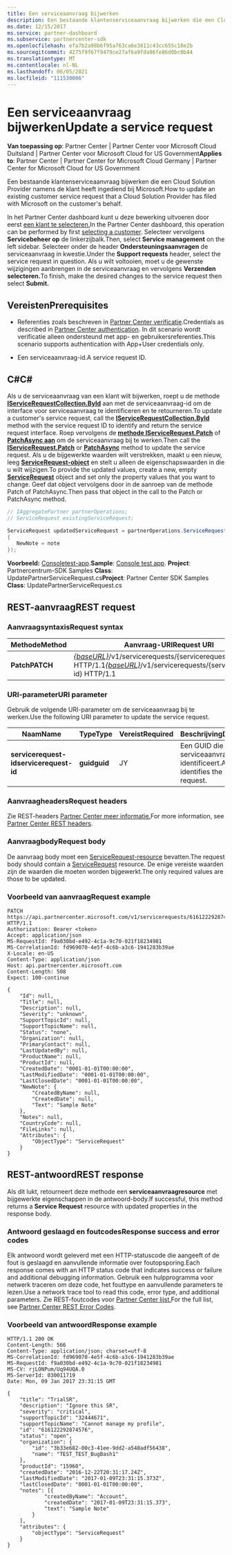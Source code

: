 ```yaml
---
title: Een serviceaanvraag bijwerken
description: Een bestaande klantenserviceaanvraag bijwerken die een Cloud Solution Provider namens de klant heeft ingediend bij Microsoft.
ms.date: 12/15/2017
ms.service: partner-dashboard
ms.subservice: partnercenter-sdk
ms.openlocfilehash: efa7b2a98b6f95a763ca6e3811c43cc655c18e2b
ms.sourcegitcommit: 4275f9f67f9479ce27af6a9fda96fe86d0bc0b44
ms.translationtype: MT
ms.contentlocale: nl-NL
ms.lasthandoff: 06/05/2021
ms.locfileid: "111530086"
---
```

# <a name="update-a-service-request"></a><span data-ttu-id="eb81b-103">Een serviceaanvraag bijwerken</span><span class="sxs-lookup"><span data-stu-id="eb81b-103">Update a service request</span></span>

<span data-ttu-id="eb81b-104">**Van toepassing op**: Partner Center | Partner Center voor Microsoft Cloud Duitsland | Partner Center voor Microsoft Cloud for US Government</span><span class="sxs-lookup"><span data-stu-id="eb81b-104">**Applies to**: Partner Center | Partner Center for Microsoft Cloud Germany | Partner Center for Microsoft Cloud for US Government</span></span>

<span data-ttu-id="eb81b-105">Een bestaande klantenserviceaanvraag bijwerken die een Cloud Solution Provider namens de klant heeft ingediend bij Microsoft.</span><span class="sxs-lookup"><span data-stu-id="eb81b-105">How to update an existing customer service request that a Cloud Solution Provider has filed with Microsoft on the customer's behalf.</span></span>

<span data-ttu-id="eb81b-106">In het Partner Center dashboard kunt u deze bewerking uitvoeren door eerst [een klant te selecteren.](get-a-customer-by-name.md)</span><span class="sxs-lookup"><span data-stu-id="eb81b-106">In the Partner Center dashboard, this operation can be performed by first [selecting a customer](get-a-customer-by-name.md).</span></span> <span data-ttu-id="eb81b-107">Selecteer vervolgens **Servicebeheer op** de linkerzijbalk.</span><span class="sxs-lookup"><span data-stu-id="eb81b-107">Then, select **Service management** on the left sidebar.</span></span> <span data-ttu-id="eb81b-108">Selecteer onder de header **Ondersteuningsaanvragen** de serviceaanvraag in kwestie.</span><span class="sxs-lookup"><span data-stu-id="eb81b-108">Under the **Support requests** header, select the service request in question.</span></span> <span data-ttu-id="eb81b-109">Als u wilt voltooien, moet u de gewenste wijzigingen aanbrengen in de serviceaanvraag en vervolgens **Verzenden selecteren.**</span><span class="sxs-lookup"><span data-stu-id="eb81b-109">To finish, make the desired changes to the service request then select **Submit.**</span></span>

## <a name="prerequisites"></a><span data-ttu-id="eb81b-110">Vereisten</span><span class="sxs-lookup"><span data-stu-id="eb81b-110">Prerequisites</span></span>

- <span data-ttu-id="eb81b-111">Referenties zoals beschreven in [Partner Center verificatie](partner-center-authentication.md).</span><span class="sxs-lookup"><span data-stu-id="eb81b-111">Credentials as described in [Partner Center authentication](partner-center-authentication.md).</span></span> <span data-ttu-id="eb81b-112">In dit scenario wordt verificatie alleen ondersteund met app- en gebruikersreferenties.</span><span class="sxs-lookup"><span data-stu-id="eb81b-112">This scenario supports authentication with App+User credentials only.</span></span>

- <span data-ttu-id="eb81b-113">Een serviceaanvraag-id.</span><span class="sxs-lookup"><span data-stu-id="eb81b-113">A service request ID.</span></span>

## <a name="c"></a><span data-ttu-id="eb81b-114">C\#</span><span class="sxs-lookup"><span data-stu-id="eb81b-114">C\#</span></span>

<span data-ttu-id="eb81b-115">Als u de serviceaanvraag van een klant wilt bijwerken, roept u de methode [**IServiceRequestCollection.ById**](/dotnet/api/microsoft.store.partnercenter.servicerequests.iservicerequestcollection.byid) aan met de serviceaanvraag-id om de interface voor serviceaanvraag te identificeren en te retourneren.</span><span class="sxs-lookup"><span data-stu-id="eb81b-115">To update a customer's service request, call the [**IServiceRequestCollection.ById**](/dotnet/api/microsoft.store.partnercenter.servicerequests.iservicerequestcollection.byid) method with the service request ID to identify and return the service request interface.</span></span> <span data-ttu-id="eb81b-116">Roep vervolgens de [**methode IServiceRequest.Patch**](/dotnet/api/microsoft.store.partnercenter.servicerequests.iservicerequest.patch) of [**PatchAsync aan**](/dotnet/api/microsoft.store.partnercenter.servicerequests.iservicerequest.patchasync) om de serviceaanvraag bij te werken.</span><span class="sxs-lookup"><span data-stu-id="eb81b-116">Then call the [**IServiceRequest.Patch**](/dotnet/api/microsoft.store.partnercenter.servicerequests.iservicerequest.patch) or [**PatchAsync**](/dotnet/api/microsoft.store.partnercenter.servicerequests.iservicerequest.patchasync) method to update the service request.</span></span> <span data-ttu-id="eb81b-117">Als u de bijgewerkte waarden wilt verstrekken, maakt u een nieuw, leeg [**ServiceRequest-object**](/dotnet/api/microsoft.store.partnercenter.models.servicerequests.servicerequest) en stelt u alleen de eigenschapswaarden in die u wilt wijzigen.</span><span class="sxs-lookup"><span data-stu-id="eb81b-117">To provide the updated values, create a new, empty [**ServiceRequest**](/dotnet/api/microsoft.store.partnercenter.models.servicerequests.servicerequest) object and set only the property values that you want to change.</span></span> <span data-ttu-id="eb81b-118">Geef dat object vervolgens door in de aanroep van de methode Patch of PatchAsync.</span><span class="sxs-lookup"><span data-stu-id="eb81b-118">Then pass that object in the call to the Patch or PatchAsync method.</span></span>

``` csharp
// IAggregatePartner partnerOperations;
// ServiceRequest existingServiceRequest;

ServiceRequest updatedServiceRequest = partnerOperations.ServiceRequests.ById(existingServiceRequest.Id).Patch(new ServiceRequest
{
   NewNote = note
});
```

<span data-ttu-id="eb81b-119">**Voorbeeld:** [Consoletest-app](console-test-app.md).</span><span class="sxs-lookup"><span data-stu-id="eb81b-119">**Sample**: [Console test app](console-test-app.md).</span></span> <span data-ttu-id="eb81b-120">**Project**: Partnercentrum-SDK Samples **Class**: UpdatePartnerServiceRequest.cs</span><span class="sxs-lookup"><span data-stu-id="eb81b-120">**Project**: Partner Center SDK Samples **Class**: UpdatePartnerServiceRequest.cs</span></span>

## <a name="rest-request"></a><span data-ttu-id="eb81b-121">REST-aanvraag</span><span class="sxs-lookup"><span data-stu-id="eb81b-121">REST request</span></span>

### <a name="request-syntax"></a><span data-ttu-id="eb81b-122">Aanvraagsyntaxis</span><span class="sxs-lookup"><span data-stu-id="eb81b-122">Request syntax</span></span>

| <span data-ttu-id="eb81b-123">Methode</span><span class="sxs-lookup"><span data-stu-id="eb81b-123">Method</span></span>    | <span data-ttu-id="eb81b-124">Aanvraag-URI</span><span class="sxs-lookup"><span data-stu-id="eb81b-124">Request URI</span></span>                                                                                 |
|-----------|---------------------------------------------------------------------------------------------|
| <span data-ttu-id="eb81b-125">**Patch**</span><span class="sxs-lookup"><span data-stu-id="eb81b-125">**PATCH**</span></span> | <span data-ttu-id="eb81b-126">[*{baseURL}*](partner-center-rest-urls.md)/v1/servicerequests/{servicerequest-id} HTTP/1.1</span><span class="sxs-lookup"><span data-stu-id="eb81b-126">[*{baseURL}*](partner-center-rest-urls.md)/v1/servicerequests/{servicerequest-id} HTTP/1.1</span></span> |

### <a name="uri-parameter"></a><span data-ttu-id="eb81b-127">URI-parameter</span><span class="sxs-lookup"><span data-stu-id="eb81b-127">URI parameter</span></span>

<span data-ttu-id="eb81b-128">Gebruik de volgende URI-parameter om de serviceaanvraag bij te werken.</span><span class="sxs-lookup"><span data-stu-id="eb81b-128">Use the following URI parameter to update the service request.</span></span>

| <span data-ttu-id="eb81b-129">Naam</span><span class="sxs-lookup"><span data-stu-id="eb81b-129">Name</span></span>                  | <span data-ttu-id="eb81b-130">Type</span><span class="sxs-lookup"><span data-stu-id="eb81b-130">Type</span></span>     | <span data-ttu-id="eb81b-131">Vereist</span><span class="sxs-lookup"><span data-stu-id="eb81b-131">Required</span></span> | <span data-ttu-id="eb81b-132">Beschrijving</span><span class="sxs-lookup"><span data-stu-id="eb81b-132">Description</span></span>                                 |
|-----------------------|----------|----------|---------------------------------------------|
| <span data-ttu-id="eb81b-133">**servicerequest-id**</span><span class="sxs-lookup"><span data-stu-id="eb81b-133">**servicerequest-id**</span></span> | <span data-ttu-id="eb81b-134">**guid**</span><span class="sxs-lookup"><span data-stu-id="eb81b-134">**guid**</span></span> | <span data-ttu-id="eb81b-135">J</span><span class="sxs-lookup"><span data-stu-id="eb81b-135">Y</span></span>        | <span data-ttu-id="eb81b-136">Een GUID die de serviceaanvraag identificeert.</span><span class="sxs-lookup"><span data-stu-id="eb81b-136">A GUID that identifies the service request.</span></span> |

### <a name="request-headers"></a><span data-ttu-id="eb81b-137">Aanvraagheaders</span><span class="sxs-lookup"><span data-stu-id="eb81b-137">Request headers</span></span>

<span data-ttu-id="eb81b-138">Zie REST-headers [Partner Center meer informatie.](headers.md)</span><span class="sxs-lookup"><span data-stu-id="eb81b-138">For more information, see [Partner Center REST headers](headers.md).</span></span>

### <a name="request-body"></a><span data-ttu-id="eb81b-139">Aanvraagbody</span><span class="sxs-lookup"><span data-stu-id="eb81b-139">Request body</span></span>

<span data-ttu-id="eb81b-140">De aanvraag body moet een [ServiceRequest-resource](service-request-resources.md) bevatten.</span><span class="sxs-lookup"><span data-stu-id="eb81b-140">The request body should contain a [ServiceRequest](service-request-resources.md) resource.</span></span> <span data-ttu-id="eb81b-141">De enige vereiste waarden zijn de waarden die moeten worden bijgewerkt.</span><span class="sxs-lookup"><span data-stu-id="eb81b-141">The only required values are those to be updated.</span></span>

### <a name="request-example"></a><span data-ttu-id="eb81b-142">Voorbeeld van aanvraag</span><span class="sxs-lookup"><span data-stu-id="eb81b-142">Request example</span></span>

```http
PATCH https://api.partnercenter.microsoft.com/v1/servicerequests/616122292874576 HTTP/1.1
Authorization: Bearer <token>
Accept: application/json
MS-RequestId: f9a030bd-e492-4c1a-9c70-021f18234981
MS-CorrelationId: fd969070-4e5f-4c6b-a3c6-1941283b39ae
X-Locale: en-US
Content-Type: application/json
Host: api.partnercenter.microsoft.com
Content-Length: 508
Expect: 100-continue

{
    "Id": null,
    "Title": null,
    "Description": null,
    "Severity": "unknown",
    "SupportTopicId": null,
    "SupportTopicName": null,
    "Status": "none",
    "Organization": null,
    "PrimaryContact": null,
    "LastUpdatedBy": null,
    "ProductName": null,
    "ProductId": null,
    "CreatedDate": "0001-01-01T00:00:00",
    "LastModifiedDate": "0001-01-01T00:00:00",
    "LastClosedDate": "0001-01-01T00:00:00",
    "NewNote": {
        "CreatedByName": null,
        "CreatedDate": null,
        "Text": "Sample Note"
    },
    "Notes": null,
    "CountryCode": null,
    "FileLinks": null,
    "Attributes": {
        "ObjectType": "ServiceRequest"
    }
}
```

## <a name="rest-response"></a><span data-ttu-id="eb81b-143">REST-antwoord</span><span class="sxs-lookup"><span data-stu-id="eb81b-143">REST response</span></span>

<span data-ttu-id="eb81b-144">Als dit lukt, retourneert deze methode een **serviceaanvraagresource** met bijgewerkte eigenschappen in de antwoord-body.</span><span class="sxs-lookup"><span data-stu-id="eb81b-144">If successful, this method returns a **Service Request** resource with updated properties in the response body.</span></span>

### <a name="response-success-and-error-codes"></a><span data-ttu-id="eb81b-145">Antwoord geslaagd en foutcodes</span><span class="sxs-lookup"><span data-stu-id="eb81b-145">Response success and error codes</span></span>

<span data-ttu-id="eb81b-146">Elk antwoord wordt geleverd met een HTTP-statuscode die aangeeft of de fout is geslaagd en aanvullende informatie over foutopsporing.</span><span class="sxs-lookup"><span data-stu-id="eb81b-146">Each response comes with an HTTP status code that indicates success or failure and additional debugging information.</span></span> <span data-ttu-id="eb81b-147">Gebruik een hulpprogramma voor netwerk traceren om deze code, het fouttype en aanvullende parameters te lezen.</span><span class="sxs-lookup"><span data-stu-id="eb81b-147">Use a network trace tool to read this code, error type, and additional parameters.</span></span> <span data-ttu-id="eb81b-148">Zie REST-foutcodes voor [Partner Center lijst.](error-codes.md)</span><span class="sxs-lookup"><span data-stu-id="eb81b-148">For the full list, see [Partner Center REST Error Codes](error-codes.md).</span></span>

### <a name="response-example"></a><span data-ttu-id="eb81b-149">Voorbeeld van antwoord</span><span class="sxs-lookup"><span data-stu-id="eb81b-149">Response example</span></span>

```http
HTTP/1.1 200 OK
Content-Length: 566
Content-Type: application/json; charset=utf-8
MS-CorrelationId: fd969070-4e5f-4c6b-a3c6-1941283b39ae
MS-RequestId: f9a030bd-e492-4c1a-9c70-021f18234981
MS-CV: rjLONPum/Uq94UQA.0
MS-ServerId: 030011719
Date: Mon, 09 Jan 2017 23:31:15 GMT

{
    "title": "TrialSR",
    "description": "Ignore this SR",
    "severity": "critical",
    "supportTopicId": "32444671",
    "supportTopicName": "Cannot manage my profile",
    "id": "616122292874576",
    "status": "open",
    "organization": {
        "id": "3b33e682-00c3-41ee-9dd2-a548adf56438",
        "name": "TEST_TEST_BugBash1"
    },
    "productId": "15960",
    "createdDate": "2016-12-22T20:31:17.24Z",
    "lastModifiedDate": "2017-01-09T23:31:15.373Z",
    "lastClosedDate": "0001-01-01T00:00:00",
    "notes": [{
            "createdByName": "Account",
            "createdDate": "2017-01-09T23:31:15.373",
            "text": "Sample Note"
        }
    ],
    "attributes": {
        "objectType": "ServiceRequest"
    }
}
```
